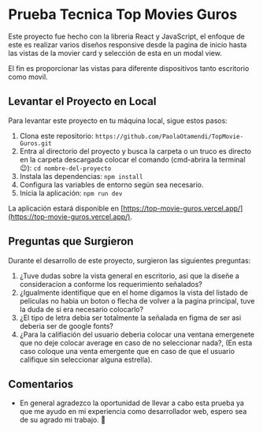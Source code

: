# Prueba Tecnica Top Movies Guros

Este proyecto fue hecho con la libreria React y JavaScript, el enfoque de este es realizar varios diseños responsive desde la pagina de inicio hasta las vistas de la movier card y selección de esta en un modal view.

El fin es proporcionar las vistas para diferente dispositivos tanto escritorio como movil.

## Levantar el Proyecto en Local

Para levantar este proyecto en tu máquina local, sigue estos pasos:

1. Clona este repositorio: `https://github.com/PaolaOtamendi/TopMovie-Guros.git`
2. Entra al directorio del proyecto y busca la carpeta o un truco es directo en la carpeta descargada colocar el comando (cmd-abrira la terminal 😉): `cd nombre-del-proyecto`
3. Instala las dependencias: `npm install`
4. Configura las variables de entorno según sea necesario.
5. Inicia la aplicación: `npm run dev`

La aplicación estará disponible en [https://top-movie-guros.vercel.app/](https://top-movie-guros.vercel.app/).

## Preguntas que Surgieron

Durante el desarrollo de este proyecto, surgieron las siguientes preguntas:

1. ¿Tuve dudas sobre la vista general en escritorio, asi que la diseñe a consideracion a conforme los requerimiento señalados?
2. ¿Igualmente identifique que en el home digamos la vista del listado de peliculas no habia un boton o flecha de volver a la pagina principal, tuve la duda de si era necesario colocarlo?
3. ¿El tipo de letra debia ser totalmente la señalada en figma de ser asi deberia ser de google fonts?
4. ¿Para la califiación del usuario deberia colocar una ventana emergenete que no deje colocar average en caso de no seleccionar nada?, (En esta caso coloque una venta emergente que en caso de que el usuario califique sin seleccionar alguna estrella).

## Comentarios

- En general agradezco la oportunidad de llevar a cabo esta prueba ya que me ayudo en mi experiencia como desarrollador web, espero sea de su agrado mi trabajo. 🤩
